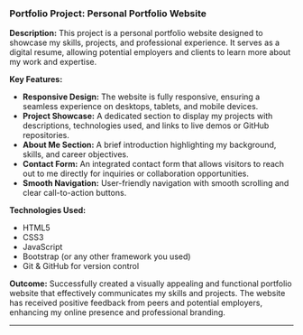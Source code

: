 ### Portfolio Project: Personal Portfolio Website

**Description:**
This project is a personal portfolio website designed to showcase my skills, projects, and professional experience. It serves as a digital resume, allowing potential employers and clients to learn more about my work and expertise.

**Key Features:**
- **Responsive Design:** The website is fully responsive, ensuring a seamless experience on desktops, tablets, and mobile devices.
- **Project Showcase:** A dedicated section to display my projects with descriptions, technologies used, and links to live demos or GitHub repositories.
- **About Me Section:** A brief introduction highlighting my background, skills, and career objectives.
- **Contact Form:** An integrated contact form that allows visitors to reach out to me directly for inquiries or collaboration opportunities.
- **Smooth Navigation:** User-friendly navigation with smooth scrolling and clear call-to-action buttons.

**Technologies Used:**
- HTML5
- CSS3
- JavaScript
- Bootstrap (or any other framework you used)
- Git & GitHub for version control

**Outcome:**
Successfully created a visually appealing and functional portfolio website that effectively communicates my skills and projects. The website has received positive feedback from peers and potential employers, enhancing my online presence and professional branding.

---
